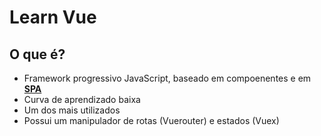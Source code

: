 # Learn Vue

## O que é?
- Framework progressivo JavaScript, baseado em compoenentes e em **[SPA]()** 
- Curva de aprendizado baixa
- Um dos mais utilizados
- Possui um manipulador de rotas (Vuerouter) e estados (Vuex)